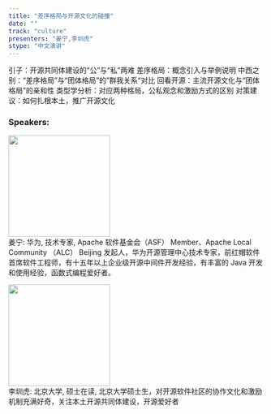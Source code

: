 ```yaml
---
title: "差序格局与开源文化的碰撞"
date: "" 
track: "culture"
presenters: "姜宁,李圳虎"
stype: "中文演讲"
---
```

引子：开源共同体建设的“公”与“私”两难
差序格局：概念引入与举例说明
中西之别：“差序格局”与“团体格局”的”群我关系“对比
回看开源：主流开源文化与“团体格局”的亲和性
类型学分析：对应两种格局，公私观念和激励方式的区别
对策建议：如何扎根本土，推广开源文化
 ### Speakers: 
 <img src="images/speaker/1130.png" width="200" /><br>姜宁: 华为, 技术专家, Apache 软件基金会（ASF） Member、Apache Local Community （ALC） Beijing 发起人，华为开源管理中心技术专家，前红帽软件首席软件工程师，有十五年以上企业级开源中间件开发经验，有丰富的 Java 开发和使用经验，函数式编程爱好者。

 <img src="images/speaker/1130_2.png" width="200" /><br>李圳虎: 北京大学, 硕士在读, 北京大学硕士生，对开源软件社区的协作文化和激励机制充满好奇，关注本土开源共同体建设，开源爱好者

 